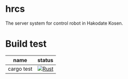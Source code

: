 # hrcs
The server system for control robot in Hakodate Kosen.

# Build test
|name|status|
|:--:|:--:|
|cargo test|[![Rust](https://github.com/motii8128/hrcs/actions/workflows/rust.yml/badge.svg)](https://github.com/motii8128/hrcs/actions/workflows/rust.yml)|
